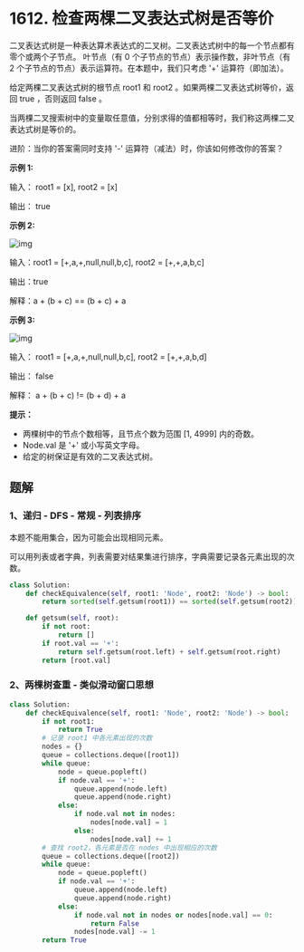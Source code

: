 # 1612. 检查两棵二叉表达式树是否等价

二叉表达式树是一种表达算术表达式的二叉树。二叉表达式树中的每一个节点都有零个或两个子节点。 叶节点（有 0 个子节点的节点）表示操作数，非叶节点（有 2 个子节点的节点）表示运算符。在本题中，我们只考虑 '+' 运算符（即加法）。

给定两棵二叉表达式树的根节点 root1 和 root2 。如果两棵二叉表达式树等价，返回 true ，否则返回 false 。

当两棵二叉搜索树中的变量取任意值，分别求得的值都相等时，我们称这两棵二叉表达式树是等价的。

进阶：当你的答案需同时支持 '-' 运算符（减法）时，你该如何修改你的答案？

 

**示例 1:**

输入： root1 = [x], root2 = [x]

输出： true

**示例 2:**

![img](https://assets.leetcode.com/uploads/2020/10/04/tree1.png)

输入：root1 = [+,a,+,null,null,b,c], root2 = [+,+,a,b,c]

输出：true

解释：a + (b + c) == (b + c) + a

**示例 3:**

![img](https://assets.leetcode.com/uploads/2020/10/04/tree2.png)

输入： root1 = [+,a,+,null,null,b,c], root2 = [+,+,a,b,d]

输出： false

解释： a + (b + c) != (b + d) + a

**提示：**

- 两棵树中的节点个数相等，且节点个数为范围 [1, 4999] 内的奇数。
- Node.val 是 '+' 或小写英文字母。
- 给定的树保证是有效的二叉表达式树。

## 题解

### 1、递归 - DFS - 常规 - 列表排序

本题不能用集合，因为可能会出现相同元素。

可以用列表或者字典，列表需要对结果集进行排序，字典需要记录各元素出现的次数。

```python
class Solution:
    def checkEquivalence(self, root1: 'Node', root2: 'Node') -> bool:
        return sorted(self.getsum(root1)) == sorted(self.getsum(root2))

    def getsum(self, root):
        if not root:
            return []
        if root.val == '+':
            return self.getsum(root.left) + self.getsum(root.right)
        return [root.val]
```

### 2、两棵树查重 - 类似滑动窗口思想

```python
class Solution:
    def checkEquivalence(self, root1: 'Node', root2: 'Node') -> bool:
        if not root1:
            return True
        # 记录 root1 中各元素出现的次数
        nodes = {}
        queue = collections.deque([root1])
        while queue:
            node = queue.popleft()
            if node.val == '+':
                queue.append(node.left)
                queue.append(node.right)
            else:
                if node.val not in nodes:
                    nodes[node.val] = 1
                else:
                    nodes[node.val] += 1
        # 查找 root2，各元素是否在 nodes 中出现相应的次数
        queue = collections.deque([root2])
        while queue:
            node = queue.popleft()
            if node.val == '+':
                queue.append(node.left)
                queue.append(node.right)
            else:
                if node.val not in nodes or nodes[node.val] == 0:
                    return False
                nodes[node.val] -= 1
        return True
```

